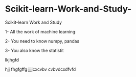 # Scikit-learn-Work-and-Study-
Scikit-learn Work and Study 

1- All the work of machine learning

2- You need to know numpy, pandas

3- You also know the statistit      

lkjhgfd

hjj
    fhgfgffg
jjjjcxcvbv
cvbvdcxdfvfd
